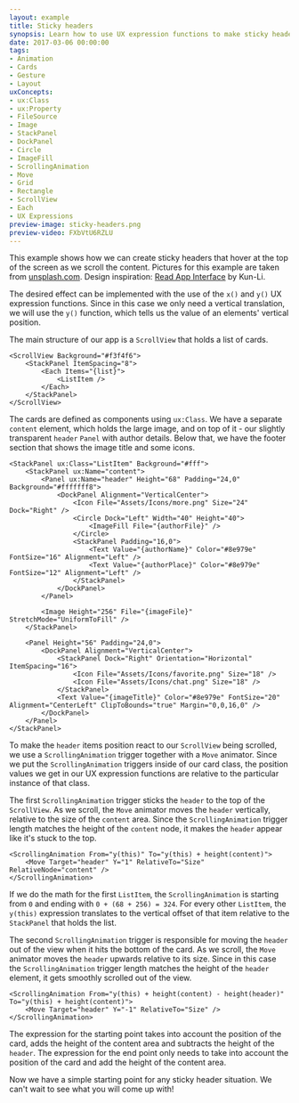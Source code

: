 ```yaml
---
layout: example
title: Sticky headers
synopsis: Learn how to use UX expression functions to make sticky headers.
date: 2017-03-06 00:00:00
tags:
- Animation
- Cards
- Gesture
- Layout
uxConcepts:
- ux:Class
- ux:Property
- FileSource
- Image
- StackPanel
- DockPanel
- Circle
- ImageFill
- ScrollingAnimation
- Move
- Grid
- Rectangle
- ScrollView
- Each
- UX Expressions
preview-image: sticky-headers.png
preview-video: FXbVtU6RZLU
---
```

This example shows how we can create sticky headers that hover at the top of the screen as we scroll the content. Pictures for this example are taken from [unsplash.com](https://unsplash.com/). Design inspiration: [Read App Interface](https://dribbble.com/shots/3335104-07-Read-App-Interface) by Kun-Li.

The desired effect can be implemented with the use of the `x()` and `y()` UX expression functions. Since in this case we only need a vertical translation, we will use the `y()` function, which tells us the value of an elements' vertical position.

The main structure of our app is a `ScrollView` that holds a list of cards.

```
<ScrollView Background="#f3f4f6">
    <StackPanel ItemSpacing="8">
        <Each Items="{list}">
            <ListItem />
        </Each>
    </StackPanel>
</ScrollView>
```

The cards are defined as components using `ux:Class`. We have a separate `content` element, which holds the large image, and on top of it - our slightly transparent `header` `Panel` with author details. Below that, we have the footer section that shows the image title and some icons.
```
<StackPanel ux:Class="ListItem" Background="#fff">
    <StackPanel ux:Name="content">
        <Panel ux:Name="header" Height="68" Padding="24,0" Background="#fffffff8">
            <DockPanel Alignment="VerticalCenter">
                <Icon File="Assets/Icons/more.png" Size="24" Dock="Right" />
                <Circle Dock="Left" Width="40" Height="40">
                    <ImageFill File="{authorFile}" />
                </Circle>
                <StackPanel Padding="16,0">
                    <Text Value="{authorName}" Color="#8e979e" FontSize="16" Alignment="Left" />
                    <Text Value="{authorPlace}" Color="#8e979e" FontSize="12" Alignment="Left" />
                </StackPanel>
            </DockPanel>
        </Panel>

        <Image Height="256" File="{imageFile}" StretchMode="UniformToFill" />
    </StackPanel>

    <Panel Height="56" Padding="24,0">
        <DockPanel Alignment="VerticalCenter">
            <StackPanel Dock="Right" Orientation="Horizontal" ItemSpacing="16">
                <Icon File="Assets/Icons/favorite.png" Size="18" />
                <Icon File="Assets/Icons/chat.png" Size="18" />
            </StackPanel>
            <Text Value="{imageTitle}" Color="#8e979e" FontSize="20" Alignment="CenterLeft" ClipToBounds="true" Margin="0,0,16,0" />
        </DockPanel>
    </Panel>
</StackPanel>
```

To make the `header` items position react to our `ScrollView` being scrolled, we use a `ScrollingAnimation` trigger together with a `Move` animator.
Since we put the `ScrollingAnimation` triggers inside of our card class, the position values we get in our UX expression functions are relative to the particular instance of that class.

The first `ScrollingAnimation` trigger sticks the `header` to the top of the `ScrollView`. As we scroll, the `Move` animator moves the `header` vertically, relative to the size of the `content` area. Since the `ScrollingAnimation` trigger length matches the height of the `content` node, it makes the `header` appear like it's stuck to the top.

```
<ScrollingAnimation From="y(this)" To="y(this) + height(content)">
    <Move Target="header" Y="1" RelativeTo="Size" RelativeNode="content" />
</ScrollingAnimation>
```

If we do the math for the first `ListItem`, the `ScrollingAnimation` is starting from `0` and ending with `0 + (68 + 256) = 324`. For every other `ListItem`, the `y(this)` expression translates to the vertical offset of that item relative to the `StackPanel` that holds the list.

The second `ScrollingAnimation` trigger is responsible for moving the `header` out of the view when it hits the bottom of the card. As we scroll, the `Move` animator moves the `header` upwards relative to its size. Since in this case the `ScrollingAnimation` trigger length matches the height of the `header` element, it gets smoothly scrolled out of the view.

```
<ScrollingAnimation From="y(this) + height(content) - height(header)" To="y(this) + height(content)">
    <Move Target="header" Y="-1" RelativeTo="Size" />
</ScrollingAnimation>
```

The expression for the starting point takes into account the position of the card, adds the height of the content area and subtracts the height of the `header`. The expression for the end point only needs to take into account the position of the card and add the height of the content area.

Now we have a simple starting point for any sticky header situation. We can't wait to see what you will come up with!
